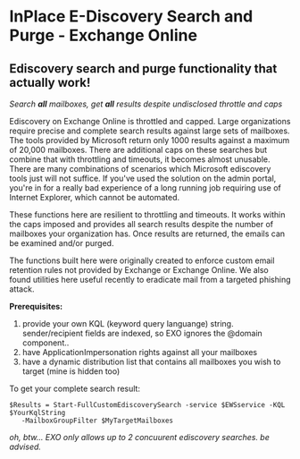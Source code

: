 # InPlace E-Discovery Search and Purge - Exchange Online
## Ediscovery search and purge functionality that actually work!
*Search **all** mailboxes, get **all** results despite undisclosed throttle and caps*

Ediscovery on Exchange Online is throttled and capped.  Large organizations require precise and complete search results against large sets of mailboxes.  The tools provided by Microsoft return only 1000 results against a maximum of 20,000 mailboxes.  There are additional caps on these searches but combine that with throttling and timeouts, it becomes almost unusable.  There are many combinations of scenarios which Microsoft ediscovery tools just will not suffice.  If you've used the solution on the admin portal, you're in for a really bad experience of a long running job requiring use of Internet Explorer, which cannot be automated.

These functions here are resilient to throttling and timeouts.  It works within the caps imposed and provides all search results despite the number of mailboxes your organization has.  Once results are returned, the emails can be examined and/or purged.

The functions built here were originally created to enforce custom email retention rules not provided by Exchange or Exchange Online.  We also found utilities here useful recently to eradicate mail from a targeted phishing attack.

**Prerequisites:**
1. provide your own KQL (keyword query languange) string.  sender/recipient fields are indexed, so EXO ignores the @domain component..
2. have ApplicationImpersonation rights against all your mailboxes
3. have a dynamic distribution list that contains all mailboxes you wish to target (mine is hidden too)


To get your complete search result:
```
$Results = Start-FullCustomEdiscoverySearch -service $EWSservice -KQL $YourKqlString 
   -MailboxGroupFilter $MyTargetMailboxes
```
  *oh, btw... EXO only allows up to 2 concuurent ediscovery searches.  be advised.*
